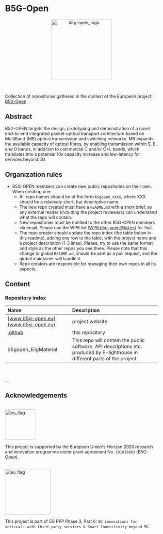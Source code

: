# B5G-Open
<p align="center">
<img src="https://www.b5g-open.eu/wp-content/uploads/2021/10/B5G-OPEN-LOGO.png" alt="b5g-open_logo" width="200" >
</p>
<br>

Collection of repositories gathered in the context of the European project: [B5G-Open](https://www.b5g-open.eu/)

## Abstract

B5G-OPEN targets the design, prototyping and demonstration of a novel end-to-end integrated packet-optical transport architecture based on MultiBand (MB) optical transmission and switching networks. MB expands the available capacity of optical fibres, by enabling transmission within S, E, and O bands, in addition to commercial C and/or C+L bands, which translates into a potential 10x capacity increase and low-latency for services beyond 5G.

## Organization rules

- B5G-OPEN members can create new public repositories on their own. When creating one:
  - All repo names should be of the form ``b5gopen_XXXX``, where XXX should be a relatively short, but descriptive name.
  - The new repo created must have a ``README.md`` with a short brief, so any external reader (including the project reviewers) can understand what the repo will contain.
  - New repositories must be notified to the other B5G-OPEN members via email. Please use the WP6 list ([WP6.b5g-open@tid.es](mailto:WP6.b5g-open@tid.es)) for that.
  - The repo creator should update the repo index (the table below in this readme), adding one row to the table, with the project name and a project description (1-3 lines). Please, try to use the same format and style as the other repos you see there. Please note that this change to global ``README.md``, should be sent as a pull request, and the global maintainer will handle it.
  - Repo creators are responsible for managing their own repos in all its aspects. 

## Content

### Repository index

| **Name** | **Description** |
|:--------|:---------------|
| [www.b5g-open.eu](www.b5g-open.eu) | project website |
| [.github](https://github.com/B5G-OPEN/.github) | this repository |
|b5gopen_EligMaterial|This repo will contain the public software, API descriptions etc. produced by E-lighthouse in different parts of the project|

<br>

...

## Acknowledgements
<br>

<img src="https://www.b5g-open.eu/wp-content/uploads/2021/10/Flag_of_Europe-300x200-1.png" alt="eu_flag" width="100">

This project is supported by the European Union's Horizon 2020 research and innovation programme under grant agreement No. ``101016663`` (B5G-Open). 

<br>

<img src="https://www.b5g-open.eu/wp-content/uploads/2021/11/new-5g-header-1-300x91.png" alt="eu_flag" width="150">

This project is part of 5G PPP Phase 3, Part 6: ``5G innovations for verticals with third party services & Smart Connectivity beyond 5G``.
